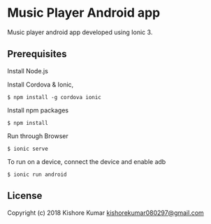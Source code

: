 # Music Player Android app

Music player android app developed using Ionic 3.

## Prerequisites ##

Install Node.js

Install Cordova & Ionic,

```
$ npm install -g cordova ionic
```

Install npm packages

```
$ npm install
```

Run through Browser

```
$ ionic serve
```

To run on a device, connect the device and enable adb

```
$ ionic run android
```

## License ##
Copyright (c) 2018 Kishore Kumar <kishorekumar080297@gmail.com>  
